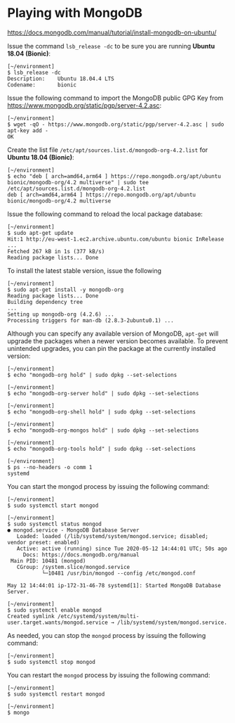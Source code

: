 # Playing with MongoDB

<https://docs.mongodb.com/manual/tutorial/install-mongodb-on-ubuntu/>

Issue the command `lsb_release -dc` to be sure you are running **Ubuntu 18.04 (Bionic)**:

```
[~/environment]
$ lsb_release -dc
Description:    Ubuntu 18.04.4 LTS
Codename:       bionic
```

Issue the following command to import the MongoDB public GPG Key from <https://www.mongodb.org/static/pgp/server-4.2.asc>:

```
[~/environment]
$ wget -qO - https://www.mongodb.org/static/pgp/server-4.2.asc | sudo apt-key add -
OK
```

Create the list file `/etc/apt/sources.list.d/mongodb-org-4.2.list` for **Ubuntu 18.04 (Bionic)**:

```
[~/environment]
$ echo "deb [ arch=amd64,arm64 ] https://repo.mongodb.org/apt/ubuntu bionic/mongodb-org/4.2 multiverse" | sudo tee /etc/apt/sources.list.d/mongodb-org-4.2.list
deb [ arch=amd64,arm64 ] https://repo.mongodb.org/apt/ubuntu bionic/mongodb-org/4.2 multiverse
```

Issue the following command to reload the local package database:

```
[~/environment]
$ sudo apt-get update
Hit:1 http://eu-west-1.ec2.archive.ubuntu.com/ubuntu bionic InRelease
...
Fetched 267 kB in 1s (377 kB/s)
Reading package lists... Done
```

To install the latest stable version, issue the following

```
[~/environment]
$ sudo apt-get install -y mongodb-org
Reading package lists... Done
Building dependency tree
...
Setting up mongodb-org (4.2.6) ...
Processing triggers for man-db (2.8.3-2ubuntu0.1) ...
```

Although you can specify any available version of MongoDB, `apt-get` will upgrade the packages when a newer version becomes available. To prevent unintended upgrades, you can pin the package at the currently installed version:

```
[~/environment]
$ echo "mongodb-org hold" | sudo dpkg --set-selections
```
```
[~/environment]
$ echo "mongodb-org-server hold" | sudo dpkg --set-selections
```
```
[~/environment]
$ echo "mongodb-org-shell hold" | sudo dpkg --set-selections
```
```
[~/environment]
$ echo "mongodb-org-mongos hold" | sudo dpkg --set-selections
```
```
[~/environment]
$ echo "mongodb-org-tools hold" | sudo dpkg --set-selections
```

```
[~/environment]
$ ps --no-headers -o comm 1
systemd
```

You can start the mongod process by issuing the following command:

```
[~/environment]
$ sudo systemctl start mongod
```

```
[~/environment]
$ sudo systemctl status mongod
● mongod.service - MongoDB Database Server
   Loaded: loaded (/lib/systemd/system/mongod.service; disabled; vendor preset: enabled)
   Active: active (running) since Tue 2020-05-12 14:44:01 UTC; 50s ago
     Docs: https://docs.mongodb.org/manual
 Main PID: 10481 (mongod)
   CGroup: /system.slice/mongod.service
           └─10481 /usr/bin/mongod --config /etc/mongod.conf

May 12 14:44:01 ip-172-31-46-78 systemd[1]: Started MongoDB Database Server.
```

```
[~/environment]
$ sudo systemctl enable mongod
Created symlink /etc/systemd/system/multi-user.target.wants/mongod.service → /lib/systemd/system/mongod.service.
```

As needed, you can stop the `mongod` process by issuing the following command:

```
[~/environment]
$ sudo systemctl stop mongod
```

You can restart the `mongod` process by issuing the following command:

```
[~/environment]
$ sudo systemctl restart mongod
```

```
[~/environment]
$ mongo
```
